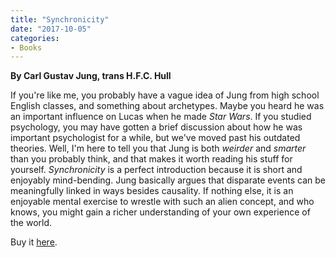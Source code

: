 ```yaml
---
title: "Synchronicity"
date: "2017-10-05"
categories:
- Books
---
```


**By Carl Gustav Jung, trans H.F.C. Hull**

If you're like me, you probably have a vague idea of Jung from high school English classes, and something about archetypes. Maybe you heard he was an important influence on Lucas when he made _Star Wars_. If you studied psychology, you may have gotten a brief discussion about how he was important psychologist for a while, but we've moved past his outdated theories. Well, I'm here to tell you that Jung is both _weirder_ and _smarter_ than you probably think, and that makes it worth reading his stuff for yourself. _Synchronicity_ is a perfect introduction because it is short and enjoyably mind-bending. Jung basically argues that disparate events can be meaningfully linked in ways besides causality. If nothing else, it is an enjoyable mental exercise to wrestle with such an alien concept, and who knows, you might gain a richer understanding of your own experience of the world. 

Buy it [here](https://smile.amazon.com/Synchronicity-Connecting-Principle-Collected-Extracts-ebook/dp/B0073X0GCE/ref=sr_1_1?s=digital-text&ie=UTF8&qid=1507242093&sr=1-1&keywords=synchronicity).
